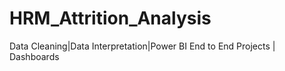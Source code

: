 # HRM_Attrition_Analysis
Data Cleaning|Data Interpretation|Power BI End to End Projects | Dashboards 
